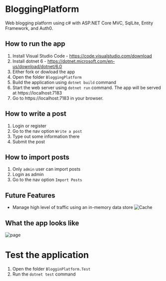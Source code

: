 
# BloggingPlatform
Web blogging platform using c# with ASP.NET Core MVC, SqlLite, Entity Framework, and Auth0.

## How to run the app 
1. Install Visual Studio Code - https://code.visualstudio.com/download
2. Install dotnet 6 - https://dotnet.microsoft.com/en-us/download/dotnet/6.0
3. Either fork or dowload the app
4. Open the folder `BloggingPlatform`
5. Build the application using `dotnet build` command
6. Start the web server using `dotnet run` command. The app will be served at https://localhost:7183
7. Go to https://localhost:7183 in your browser.

## How to write a post
1. Login or register
2. Go to the nav option `Write a post`
3. Type out some information there
4. Submit the post 

## How to import posts
1. Only `admin` user can import posts
2. Login as admin 
3. Go to the nav option `Import Posts`

## Future Features
- Manage high level of traffic using an in-memory data store
![Cache](https://user-images.githubusercontent.com/42942167/181866596-9c92e063-33a1-4116-9901-741094a62190.png)

## What the app looks like
![page](https://user-images.githubusercontent.com/42942167/181870214-3460ddc9-f6dd-46b8-8dc3-5817a83b6f69.PNG)


# Test the application
1. Open the folder `BlogginPlatform.Test`
2. Run the `dotnet test` command
